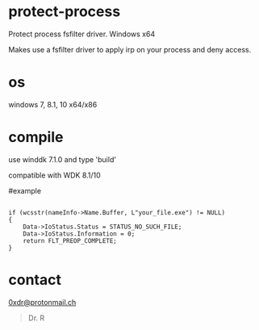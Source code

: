 # protect-process
Protect process fsfilter driver. Windows x64 


Makes use a fsfilter driver to apply irp on your process and deny access.

# os

windows 7, 8.1, 10 x64/x86

# compile

use winddk 7.1.0
and type 'build'

compatible with WDK 8.1/10


#example


```

if (wcsstr(nameInfo->Name.Buffer, L"your_file.exe") != NULL)
{
	Data->IoStatus.Status = STATUS_NO_SUCH_FILE;
	Data->IoStatus.Information = 0;
	return FLT_PREOP_COMPLETE;
}

```

# contact
0xdr@protonmail.ch
> Dr. R

